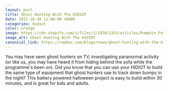 ```yaml
---
layout: post
title: Ghost Hunting With The HIDIOT
date: 2017-10-30 12:00:00 +0000
categories: hidiot
color: orange
image: https://cdn.shopify.com/s/files/1/1978/2353/articles/Pumpkin_Patch_1024x1024.jpg?v=1509360522
image_alt: Ghost Hunting With The HIDIOT
canonical_link: https://rawhex.com/blogs/news/ghost-hunting-with-the-hidiot
---
```


You may have seen ghost hunters on TV, investigating paranormal activity (or like us, you may have heard it from hiding behind the sofa while the programme's been on). Did you know that you can use your HIDIOT to build the same type of equipment that ghost hunters use to track down bumps in the night? This battery powered halloween project is easy to build within 30 minutes, and is great for kids and adults.
